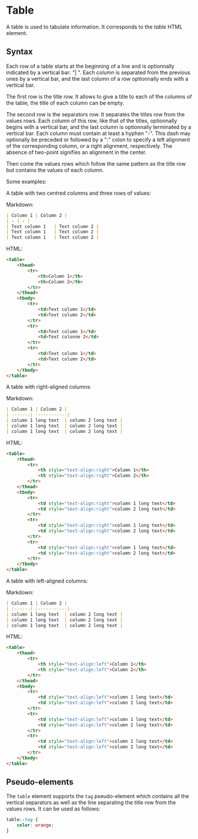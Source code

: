 
# Table  

A table is used to tabulate information. It corresponds to the _table_ HTML element.

## Syntax

Each row of a table starts at the beginning of a line and is optionnally indicated by a vertical bar: "| ". Each column is separated from the previous ones by a vertical bar, and the last column of a row optionnally ends with a vertical bar.

The first row is the title row. It allows to give a title to each of the columns of the table, the title of each column can be empty.

The second row is the separators row. It separates the titles row from the values rows. Each column of this row, like that of the titles, optionnally begins with a vertical bar, and the last column is optionnally terminated by a vertical bar. Each column must contain at least a hyphen "-". This dash may optionally be preceded or followed by a ":" colon to specify a left alignment of the corresponding column, or a right alignment, respectively. The absence of two-point signifies an alignment in the center.

Then come the values rows which follow the same pattern as the title row but contains the values ​​of each column.

Some examples:

A table with two centred columns and three rows of values:

Markdown: 

``` markdown
| Column 1 | Column 2 |
| - | - |
| Text column 1   | Text column 2 |
| Text column 1   | Text column 2 |
| Text column 1   | Text column 2 |
```

HTML:

``` html
<table>
    <thead>
        <tr>
            <th>Column 1</th>
            <th>Column 2</th>
        </tr>
    </thead>
    <tbody>
        <tr>
            <td>Text column 1</td>
            <td>Text column 2</td>
        </tr>
        <tr>
            <td>Text column 1</td>
            <td>Text colonne 2</td>
        </tr>
        <tr>
            <td>Text column 1</td>
            <td>Text column 2</td>
        </tr>
    </tbody>
</table>
```

A table with right-aligned columns:

Markdown: 

``` markdown
| Column 1 | Column 2 |
| ------:| -----------:|
| column 1 long text  | column 2 long text |
| column 1 long text  | column 2 long text |
| column 1 long text  | column 2 long text |
```

HTML:

``` html
<table>
    <thead>
        <tr>
            <th style="text-align:right">Column 1</th>
            <th style="text-align:right">Column 2</th>
        </tr>
    </thead>
    <tbody>
        <tr>
            <td style="text-align:right">column 1 long text</td>
            <td style="text-align:right">column 2 long text</td>
        </tr>
        <tr>
            <td style="text-align:right">column 1 long text</td>
            <td style="text-align:right">column 2 long text</td>
        </tr>
        <tr>
            <td style="text-align:right">column 1 long text</td>
            <td style="text-align:right">column 2 long text</td>
        </tr>
    </tbody>
</table>
```

A table with left-aligned columns:

Markdown: 

``` markdown 
| Column 1 | Column 2 |
| :------| :-----------|
| column 1 long text  | column 2 long text |
| column 1 long text  | column 2 long text |
| column 1 long text  | column 2 long text |
```

HTML:

``` html 
<table>
    <thead>
        <tr>
            <th style="text-align:left">Column 1</th>
            <th style="text-align:left">Column 2</th>
        </tr>
    </thead>
    <tbody>
        <tr>
            <td style="text-align:left">column 1 long text</td>
            <td style="text-align:left">column 2 long text</td>
        </tr>
        <tr>
            <td style="text-align:left">column 1 long text</td>
            <td style="text-align:left">column 2 long text</td>
        </tr>
        <tr>
            <td style="text-align:left">column 1 long text</td>
            <td style="text-align:left">column 2 long text</td>
        </tr>
    </tbody>
</table>
```

## Pseudo-elements  

The `table` element supports the `tag` pseudo-element which contains all the vertical separators as well as the line separating the title row from the values rows. It can be used as follows:

``` css
table::tag {
    color: orange;
}
```